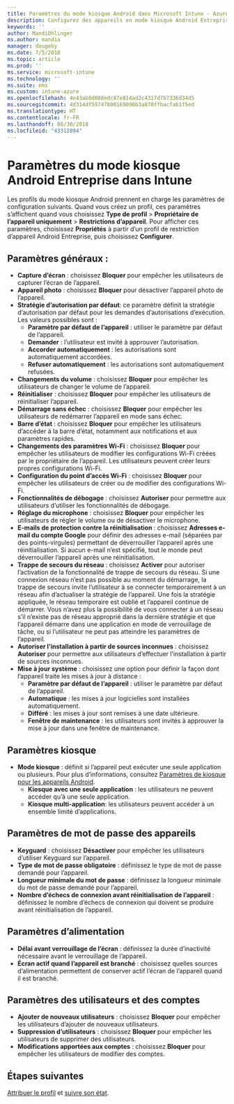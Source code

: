 ```yaml
---
title: Paramètres du mode kiosque Android dans Microsoft Intune - Azure | Microsoft Docs
description: Configurez des appareils en mode kiosque Android Entreprise.
keywords: ''
author: MandiOhlinger
ms.author: mandia
manager: dougeby
ms.date: 7/5/2018
ms.topic: article
ms.prod: ''
ms.service: microsoft-intune
ms.technology: ''
ms.suite: ems
ms.custom: intune-azure
ms.openlocfilehash: 4e43ab0d088edc87e814ad2c4317d7b7336d34d5
ms.sourcegitcommit: 4d314df59747800169090b3a870ffbacfab1f5ed
ms.translationtype: HT
ms.contentlocale: fr-FR
ms.lasthandoff: 08/30/2018
ms.locfileid: "43312894"
---
```

# <a name="android-enterprise-kiosk-settings-in-intune"></a>Paramètres du mode kiosque Android Entreprise dans Intune

Les profils du mode kiosque Android prennent en charge les paramètres de configuration suivants. Quand vous créez un profil, ces paramètres s’affichent quand vous choisissez **Type de profil** > **Propriétaire de l’appareil uniquement** > **Restrictions d’appareil**. Pour afficher ces paramètres, choisissez **Propriétés** à partir d’un profil de restriction d’appareil Android Entreprise, puis choisissez **Configurer**.

## <a name="general-settings"></a>Paramètres généraux :

- **Capture d’écran** : choisissez **Bloquer** pour empêcher les utilisateurs de capturer l’écran de l’appareil.
- **Appareil photo** : choisissez **Bloquer** pour désactiver l’appareil photo de l’appareil.
- **Stratégie d’autorisation par défaut**: ce paramètre définit la stratégie d’autorisation par défaut pour les demandes d’autorisations d’exécution. Les valeurs possibles sont :
    - **Paramètre par défaut de l’appareil** : utiliser le paramètre par défaut de l’appareil.
    - **Demander** : l’utilisateur est invité à approuver l’autorisation.
    - **Accorder automatiquement** : les autorisations sont automatiquement accordées.
    - **Refuser automatiquement** : les autorisations sont automatiquement refusées.
- **Changements du volume** : choisissez **Bloquer** pour empêcher les utilisateurs de changer le volume de l’appareil.
- **Réinitialiser** : choisissez **Bloquer** pour empêcher les utilisateurs de réinitialiser l’appareil.
- **Démarrage sans échec** : choisissez **Bloquer** pour empêcher les utilisateurs de redémarrer l’appareil en mode sans échec.
- **Barre d’état** : choisissez **Bloquer** pour empêcher les utilisateurs d’accéder à la barre d’état, notamment aux notifications et aux paramètres rapides.
- **Changements des paramètres Wi-Fi** : choisissez **Bloquer** pour empêcher les utilisateurs de modifier les configurations Wi-Fi créées par le propriétaire de l’appareil. Les utilisateurs peuvent créer leurs propres configurations Wi-Fi.
- **Configuration du point d’accès Wi-Fi** : choisissez **Bloquer** pour empêcher les utilisateurs de créer ou de modifier des configurations Wi-Fi.
- **Fonctionnalités de débogage** : choisissez **Autoriser** pour permettre aux utilisateurs d’utiliser les fonctionnalités de débogage.
- **Réglage du microphone** : choisissez **Bloquer** pour empêcher les utilisateurs de régler le volume ou de désactiver le microphone.
- **E-mails de protection contre la réinitialisation** : choisissez **Adresses e-mail du compte Google** pour définir des adresses e-mail (séparées par des points-virgules) permettant de déverrouiller l’appareil après une réinitialisation. Si aucun e-mail n’est spécifié, tout le monde peut déverrouiller l’appareil après une réinitialisation.
- **Trappe de secours du réseau** : choisissez **Activer** pour autoriser l’activation de la fonctionnalité de trappe de secours du réseau. Si une connexion réseau n’est pas possible au moment du démarrage, la trappe de secours invite l’utilisateur à se connecter temporairement à un réseau afin d’actualiser la stratégie de l’appareil. Une fois la stratégie appliquée, le réseau temporaire est oublié et l’appareil continue de démarrer. Vous n’avez plus la possibilité de vous connecter à un réseau s’il n’existe pas de réseau approprié dans la dernière stratégie et que l’appareil démarre dans une application en mode de verrouillage de tâche, ou si l’utilisateur ne peut pas atteindre les paramètres de l’appareil.
- **Autoriser l’installation à partir de sources inconnues** : choisissez **Autoriser** pour permettre aux utilisateurs d’effectuer l’installation à partir de sources inconnues.
- **Mise à jour système** : choisissez une option pour définir la façon dont l’appareil traite les mises à jour à distance :
    - **Paramètre par défaut de l’appareil** : utiliser le paramètre par défaut de l’appareil.
    - **Automatique** : les mises à jour logicielles sont installées automatiquement.
    - **Différé** : les mises à jour sont remises à une date ultérieure.
    - **Fenêtre de maintenance** : les utilisateurs sont invités à approuver la mise à jour dans une fenêtre de maintenance.

## <a name="kiosk-settings"></a>Paramètres kiosque

- **Mode kiosque** : définit si l’appareil peut exécuter une seule application ou plusieurs. Pour plus d’informations, consultez [Paramètres de kiosque pour les appareils Android](android-kiosk-settings.md).
    - **Kiosque avec une seule application** : les utilisateurs ne peuvent accéder qu’à une seule application.
    - **Kiosque multi-application**: les utilisateurs peuvent accéder à un ensemble limité d’applications.

## <a name="device-password-settings"></a>Paramètres de mot de passe des appareils

- **Keyguard** : choisissez **Désactiver** pour empêcher les utilisateurs d’utiliser Keyguard sur l’appareil.
- **Type de mot de passe obligatoire** : définissez le type de mot de passe demandé pour l’appareil.
- **Longueur minimale du mot de passe** : définissez la longueur minimale du mot de passe demandé pour l’appareil.
- **Nombre d’échecs de connexion avant réinitialisation de l’appareil** : définissez le nombre d’échecs de connexion qui doivent se produire avant réinitialisation de l’appareil.

## <a name="power-settings"></a>Paramètres d’alimentation

- **Délai avant verrouillage de l’écran** : définissez la durée d’inactivité nécessaire avant le verrouillage de l’appareil.
- **Écran actif quand l’appareil est branché** : choisissez quelles sources d’alimentation permettent de conserver actif l’écran de l’appareil quand il est branché.

## <a name="users-and-accounts-settings"></a>Paramètres des utilisateurs et des comptes

- **Ajouter de nouveaux utilisateurs** : choisissez **Bloquer** pour empêcher les utilisateurs d’ajouter de nouveaux utilisateurs.
- **Suppression d’utilisateurs** : choisissez **Bloquer** pour empêcher les utilisateurs de supprimer des utilisateurs.
- **Modifications apportées aux comptes** : choisissez **Bloquer** pour empêcher les utilisateurs de modifier des comptes.

## <a name="next-steps"></a>Étapes suivantes
[Attribuer le profil](device-profile-assign.md) et [suivre son état](device-profile-monitor.md).




